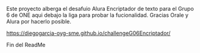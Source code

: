 Este proyecto alberga el desafuio Alura Encriptador de texto para el Grupo 6 de ONE aqui debajo la liga para probar la fucionalidad. Gracias Orale y Alura por hacerlo posible.

https://diegogarcia-oyg-sme.github.io/challengeG06Encriptador/

Fin del ReadMe

